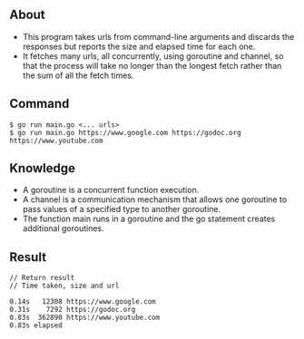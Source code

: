 ## About
- This program takes urls from command-line arguments and discards the responses but reports the size and elapsed time for each one.
- It fetches many urls, all concurrently, using goroutine and channel, so that the process
will take no longer than the longest fetch rather than the sum of all the fetch times.

## Command
```
$ go run main.go <... urls>
$ go run main.go https://www.google.com https://godoc.org https://www.youtube.com
```

## Knowledge
- A goroutine is a concurrent function execution.
- A channel is a communication mechanism that allows one goroutine to pass values of a specified type to another goroutine.
- The function main runs in a goroutine and the go statement creates additional goroutines.
 

## Result
```
// Return result
// Time taken, size and url

0.14s   12308 https://www.google.com
0.31s    7292 https://godoc.org
0.83s  362890 https://www.youtube.com
0.83s elapsed

```